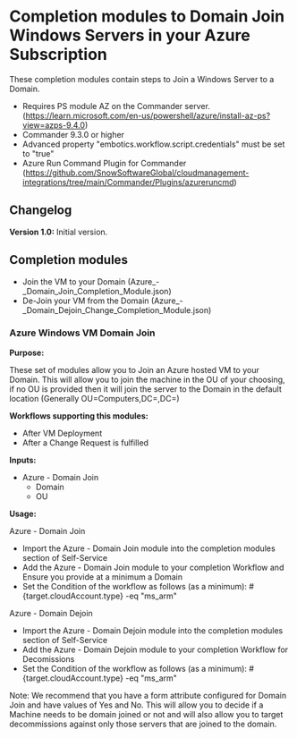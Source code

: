# Completion modules to Domain Join Windows Servers in your Azure Subscription

These completion modules contain steps to Join a Windows Server to a Domain.
 - Requires PS module AZ on the Commander server. (https://learn.microsoft.com/en-us/powershell/azure/install-az-ps?view=azps-9.4.0) 
 - Commander 9.3.0 or higher
 - Advanced property "embotics.workflow.script.credentials" must be set to "true"
 - Azure Run Command Plugin for Commander (https://github.com/SnowSoftwareGlobal/cloudmanagement-integrations/tree/main/Commander/Plugins/azureruncmd)

## Changelog

**Version 1.0:** Initial version.

## Completion modules
+ Join the VM to your Domain (Azure_-_Domain_Join_Completion_Module.json)
+ De-Join your VM from the Domain (Azure_-_Domain_Dejoin_Change_Completion_Module.json)

### Azure Windows VM Domain Join
**Purpose:** 

These set of modules allow you to Join an Azure hosted VM to your Domain.  This will allow you to join the machine in the OU of your choosing, if no OU is provided then it will join the server to the Domain in the default location (Generally OU=Computers,DC=<Domain>,DC=<Domain>)

**Workflows supporting this modules:**

  * After VM Deployment
  * After a Change Request is fulfilled

**Inputs:**
  * Azure - Domain Join
    *  Domain
	*  OU
     

**Usage:**

Azure - Domain Join

- Import the Azure - Domain Join module into the completion modules section of Self-Service
- Add the Azure - Domain Join module to your completion Workflow and Ensure you provide at a minimum a Domain
- Set the Condition of the workflow as follows (as a minimum):  #{target.cloudAccount.type} -eq "ms_arm"

Azure - Domain Dejoin

- Import the Azure - Domain Dejoin module into the completion modules section of Self-Service
- Add the Azure - Domain Dejoin module to your completion Workflow for Decomissions
- Set the Condition of the workflow as follows (as a minimum):  #{target.cloudAccount.type} -eq "ms_arm"

Note:  We recommend that you have a form attribute configured for Domain Join and have values of Yes and No. This will allow you to decide if a Machine needs to be domain joined or not and will also allow you to target decommissions against only those servers that are joined to the domain.
